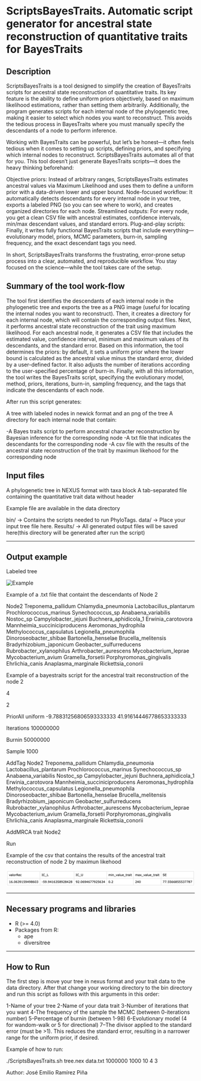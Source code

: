 # ScriptsBayesTraits. Automatic script generator for ancestral state reconstruction of quantitative traits for BayesTraits

## Description

ScriptsBayesTraits is a tool designed to simplify the creation of BayesTraits scripts for ancestral state reconstruction of 
quantitative traits. Its key feature is the ability to define uniform priors objectively, based on maximum likelihood estimations, 
rather than setting them arbitrarily. Additionally, the program generates scripts for each internal node of the phylogenetic tree, 
making it easier to select which nodes you want to reconstruct. This avoids the tedious process in BayesTraits where you must 
manually specify the descendants of a node to perform inference.

Working with BayesTraits can be powerful, but let’s be honest—it often feels tedious when it comes to setting up scripts, defining priors, and specifying which internal nodes to reconstruct. ScriptsBayesTraits automates all of that for you.
This tool doesn’t just generate BayesTraits scripts—it does the heavy thinking beforehand:

Objective priors: Instead of arbitrary ranges, ScriptsBayesTraits estimates ancestral values via Maximum Likelihood and uses them to define a uniform prior with a data-driven lower and upper bound.
Node-focused workflow: It automatically detects descendants for every internal node in your tree, exports a labeled PNG (so you can see where to work), and creates organized directories for each node.
Streamlined outputs: For every node, you get a clean CSV file with ancestral estimates, confidence intervals, min/max descendant values, and standard errors.
Plug-and-play scripts: Finally, it writes fully functional BayesTraits scripts that include everything—evolutionary model, priors, MCMC parameters, burn-in, sampling frequency, and the exact descendant tags you need.

In short, ScriptsBayesTraits transforms the frustrating, error-prone setup process into a clear, automated, and reproducible workflow. You stay focused on the science—while the tool takes care of the setup.

## Summary of the tool work-flow

The tool first identifies the descendants of each internal node in the phylogenetic tree and exports the tree as a PNG image (useful for locating the internal nodes you want to reconstruct). Then, it creates a directory for each internal node, which will contain the corresponding output files. Next, it performs ancestral state reconstruction of the trait using maximum likelihood. For each ancestral node, it generates a CSV file that includes the estimated value, confidence interval, minimum and maximum values of its descendants, and the standard error. Based on this information, the tool determines the priors: by default, it sets a uniform prior where the lower bound is calculated as the ancestral value minus the standard error, divided by a user-defined factor. It also adjusts the number of iterations according to the user-specified percentage of burn-in. Finally, with all this information, the tool writes the BayesTraits script, specifying the evolutionary model, method, priors, iterations, burn-in, sampling frequency, and the tags that indicate the descendants of each node.

After run this script generates:

A tree with labeled nodes in newick format and an png of the tree
A directory for each internal node that contain:
  
  -A Bayes traits script to perform ancestral character reconstruction by Bayesian inference for the corresponding node
  -A txt file that indicates the descendants for the corresponding node
  -A csv file with the results of the ancestral state reconstruction of the trait by maximun likehood for the corresponding node


## Input files

A phylogenetic tree in NEXUS format with taxa block
A tab-separated file containing the quantitative trait data without header

Example file are available in the data directory

bin/ → Contains the scripts needed to run PhyloTags.
data/ → Place your input tree file here.
Results/ → All generated output files will be saved here(this directory will be generated after run the script)

---

## Output example 

Labeled tree

![Example](Example_outputs_Results/labeled_tree.png)

Example of a .txt file that containt the descendants of Node 2

Node2 Treponema_pallidum Chlamydia_pneumonia Lactobacillus_plantarum Prochlorococcus_marinus Synechococcus_sp Anabaena_variabilis Nostoc_sp Campylobacter_jejuni Buchnera_aphidicola_1 Erwinia_carotovora Mannheimia_succiniciproducens Aeromonas_hydrophila Methylococcus_capsulatus Legionella_pneumophila Dinoroseobacter_shibae Bartonella_henselae Brucella_melitensis Bradyrhizobium_japonicum Geobacter_sulfurreducens Rubrobacter_xylanophilus Arthrobacter_aurescens Mycobacterium_leprae Mycobacterium_avium Gramella_forsetii Porphyromonas_gingivalis Ehrlichia_canis Anaplasma_marginale Rickettsia_conorii

Example of a bayestraits script for the ancestral trait reconstruction of the node 2

4

2

PriorAll uniform -9.78831256806593333333 41.91614446778653333333

Iterations 100000000

Burnin 50000000

Sample 1000

AddTag Node2 Treponema_pallidum Chlamydia_pneumonia Lactobacillus_plantarum Prochlorococcus_marinus Synechococcus_sp Anabaena_variabilis Nostoc_sp Campylobacter_jejuni Buchnera_aphidicola_1 Erwinia_carotovora Mannheimia_succiniciproducens Aeromonas_hydrophila Methylococcus_capsulatus Legionella_pneumophila Dinoroseobacter_shibae Bartonella_henselae Brucella_melitensis Bradyrhizobium_japonicum Geobacter_sulfurreducens Rubrobacter_xylanophilus Arthrobacter_aurescens Mycobacterium_leprae Mycobacterium_avium Gramella_forsetii Porphyromonas_gingivalis Ehrlichia_canis Anaplasma_marginale Rickettsia_conorii

AddMRCA trait Node2

Run

Example of the csv that contains the results of the ancestral trait reconstruction of node 2 by maximun likehood

![exampleCSV](Example_outputs_Results/Descendants/Example_Node2/exampleCSV.png)

---

## Necessary programs and libraries
- R (>= 4.0)
- Packages from R:
  - ape
  - diversitree

---

## How to Run

The first step is move your tree in nexus format and your trait data to the data directory. After that change your working directory to the bin directory and run this script as follows with this arguments in this order:

1-Name of your tree
2-Name of your data trait
3-Number of iterations that you want
4-The frequency of the sample the MCMC (between 0-iterations number)
5-Percentage of burnin (between 1-98)
6-Evolutionary model (4 for wandom-walk or 5 for directional)
7–The divisor applied to the standard error (must be >1). This reduces the standard error, resulting in a narrower range for the uniform prior, if desired.

Example of how to run:

./ScriptsBayesTraits.sh tree.nex data.txt 1000000 1000 10 4 3

Author: José Emilio Ramírez Piña
